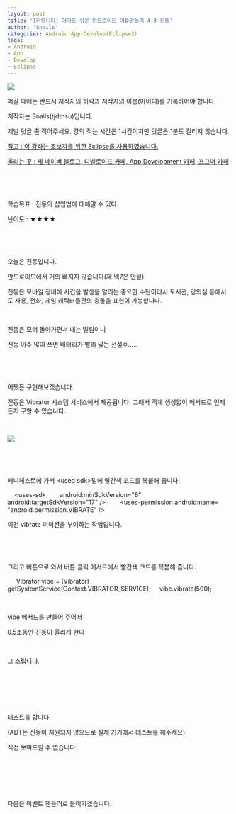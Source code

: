 ```yaml
---
layout: post
title: '[커뮤니티] 아마도 쉬운 안드로이드 어플만들기 4-3 진동'
author: 'Snails'
categories: Android-App-Develop(Eclipse2)
tags:
- Android
- App
- Develop
- Eclipse
---
```



<script> location.href='https://cafe.naver.com/develoid/283993' ; </script>

<p><img src="https://dthumb-phinf.pstatic.net/?src=%22http%3A%2F%2Fpostfiles3.naver.net%2F20130523_178%2Ftjdtnsu_1369283538974akCh1_JPEG%2Fand.jpg%3Ftype%3Dw2%22&amp;type=cafe_wa740"></p>
<p>퍼갈 때에는 반드시 저작자의 허락과 저작자의 이름(아이디)를 기록하어야 합니다.</p>
<p>저작자는 Snails(tjdtnsu)입니다.</p>
<p>제발 덧글 좀 적어주세요. 강의 적는 시간은 1시간이지만 덧글은 1분도 걸리지 않습니다.</p>
<p><u>참고 : 이 강좌는 초보자를 위한 Eclipse를 사용하였습니다.</u></p>
<p><u>올리는 곳 : 제 네이버 블로그, 디벨로이드 카페, App Development 카페, 프그머 카페</u></p>
<p>&nbsp;</p>
<p><u>﻿</u></p>
<p>학습목표 :&nbsp;진동의 삽입법에 대해알 수 있다.</p>
<p>난이도 : ★★★★&nbsp; </p>
<p>&nbsp;</p>
<p>&nbsp;</p>
<p>오늘은 진동입니다.</p>
<p>안드로이드에서 거의 빠지지 않습니다(제 넥7은 안됟)</p>
<p>진동은 모바일 장비에 사건을 발생을 알리는 중요한 수단이라서 도서관, 강의실 등에서도 사용, 전화, 게임 캐릭터들간의 충돌을 표현이 가능합니다.</p>
<p>&nbsp;</p>
<p>진동은 모터 돌아가면서 내는 떨림이니</p>
<p>진동 아주 많이 쓰면 배터리가 빨리 닳는 전설ㅇ.....</p>
<p>&nbsp;</p>
<p>&nbsp;</p>
<p>어쨌든 구현해보겠습니다.</p>
<p>진동은 Vibrator 시스템 서비스에서 제공됩니다. 그래서 객체 생성없이 메서드로 언제든지 구할 수 있습니다.</p>
<p>&nbsp;</p>
<p><img src="https://dthumb-phinf.pstatic.net/?src=%22http%3A%2F%2Fblogfiles.naver.net%2F20130727_172%2Ftjdtnsu_1374891191899rONQU_PNG%2F%25C1%25A6%25B8%25F1_%25BE%25F8%25C0%25BD.png%22&amp;type=cafe_wa740"></p>
<p>&nbsp;</p>
<p>&nbsp;</p>
<p>메니페스트에 가서 &lt;used sdk&gt;밑에 빨간색 코드를 복붙해 줍니다.</p>
<p>&nbsp;&nbsp;&nbsp; &lt;uses-sdk&nbsp;&nbsp;&nbsp;&nbsp;&nbsp;&nbsp;&nbsp; android:minSdkVersion="8"&nbsp;&nbsp;&nbsp;&nbsp;&nbsp;&nbsp;&nbsp; android:targetSdkVersion="17" /&gt;&nbsp;&nbsp;&nbsp; &nbsp;&nbsp;&nbsp; &lt;uses-permission android:name= "android.permission.VIBRATE" /&gt;</p>
<p>이건 vibrate 퍼미션을 부여하는 작업입니다.</p>
<p>&nbsp;</p>
<p>&nbsp;</p>
<p>그리고 버튼으로 와서 버튼 클릭 메서드에서 빨간색 코드를 복붙해 줍니다.</p>
<p>&nbsp;&nbsp;&nbsp; &nbsp;Vibrator vibe = (Vibrator) getSystemService(Context.VIBRATOR_SERVICE);&nbsp;&nbsp;&nbsp; &nbsp;vibe.vibrate(500);</p>
<p>&nbsp;</p>
<p>vibe 메서드를 만들어 주어서</p>
<p>0.5초동안 진동이 울리게 한다</p>
<p>&nbsp;</p>
<p>그 소립니다.</p>
<p>&nbsp;</p>
<p>&nbsp;</p>
<p>&nbsp;</p>
<p>테스트를 합니다.</p>
<p>(ADT는 진동이 지원되지 않으므로 실제 기기에서 테스트를 해주세요)</p>
<p>직접 보여드릴 수 없습니다.</p>
<p>&nbsp;</p>
<p>&nbsp;</p>
<p>&nbsp;</p>
<p>다음은 이벤트 핸들러로 들어가겠습니다.</p>
<p></p>
